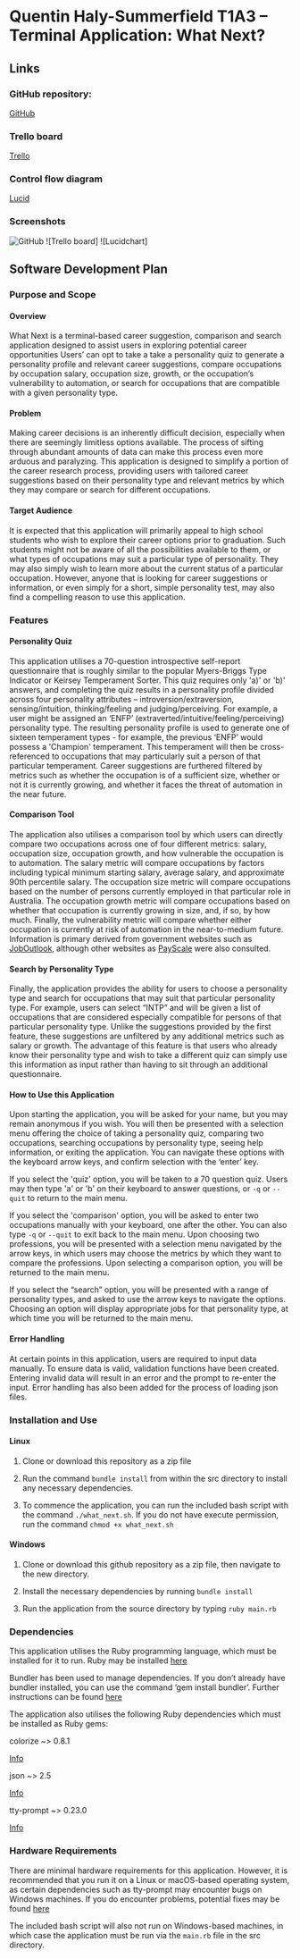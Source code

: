 # Quentin Haly-Summerfield T1A3 – Terminal Application: What Next? 

## Links 

### GitHub repository:  

[GitHub](https://github.com/QuentinHS/what_next) 

 
### Trello board 

[Trello](https://trello.com/b/5C48U3Mw/whatnext) 

### Control flow diagram 

[Lucid](https://lucid.app/lucidchart/46d50ff0-0e75-4167-8351-5082aed02041/edit?viewport_loc=52%2C-131%2C2278%2C1417%2CHWEp-vi-RSFO&invitationId=inv_434f7d10-3688-4900-a55f-ac9b1215f663) 

### Screenshots

![GitHub]()
![Trello board]
![Lucidchart]


## Software Development Plan 

### Purpose and Scope 

#### Overview 

What Next is a terminal-based career suggestion, comparison and search application designed to assist users in exploring potential career opportunities Users’ can opt to take a take a personality quiz to generate a personality profile and relevant career suggestions, compare occupations by occupation salary, occupation size, growth, or the occupation’s vulnerability to automation, or search for occupations that are compatible with a given personality type. 

#### Problem 

Making career decisions is an inherently difficult decision, especially when there are seemingly limitless options available. The process of sifting through abundant amounts of data can make this process even more arduous and paralyzing. This application is designed to simplify a portion of the career research process, providing users with tailored career suggestions based on their personality type and relevant metrics by which they may compare or search for different occupations.   

#### Target Audience 
 
It is expected that this application will primarily appeal to high school students who wish to explore their career options prior to graduation. Such students might not be aware of all the possibilities available to them, or what types of occupations may suit a particular type of personality. They may also simply wish to learn more about the current status of a particular occupation. However, anyone that is looking for career suggestions or information, or even simply for a short, simple personality test, may also find a compelling reason to use this application.   

### Features 

#### Personality Quiz 

This application utilises a 70-question introspective self-report questionnaire that is roughly similar to the popular Myers-Briggs Type Indicator or Keirsey Temperament Sorter. This quiz requires only 'a)' or 'b)' answers, and completing the quiz results in a personality profile divided across four personality attributes – introversion/extraversion, sensing/intuition, thinking/feeling and judging/perceiving. For example, a user might be assigned an ‘ENFP’ (extraverted/intuitive/feeling/perceiving) personality type.  The resulting personality profile is used to generate one of sixteen temperament types - for example, the previous ‘ENFP’ would possess a 'Champion' temperament. This temperament will then be cross-referenced to occupations that may particularly suit a person of that particular temperament. Career suggestions are furthered filtered by metrics such as whether the occupation is of a sufficient size,  whether or not it is currently growing, and whether it faces the threat of automation in the near future.   

#### Comparison Tool 

The application also utilises a comparison tool by which users can directly compare two occupations across one of four different metrics: salary, occupation size, occupation growth, and how vulnerable the occupation is to automation. The salary metric will compare occupations by factors including typical minimum starting salary, average salary, and approximate 90th percentile salary. The occupation size metric will compare occupations based on the number of persons currently employed in that particular role in Australia. The occupation growth metric will compare occupations based on whether that occupation is currently growing in size, and, if so, by how much. Finally, the vulnerability metric will compare whether either occupation is currently at risk of automation in the near-to-medium future. Information is primary derived from government websites such as [JobOutlook](https://joboutlook.gov.au/), although other websites as [PayScale](https://www.payscale.com/) were also consulted.   

#### Search by Personality Type 

Finally, the application provides the ability for users to choose a personality type and search for occupations that may suit that particular personality type. For example, users can select “INTP” and will be given a list of occupations that are considered especially compatible for persons of that particular personality type. Unlike the suggestions provided by the first feature, these suggestions are unfiltered by any additional metrics such as salary or growth. The advantage of this feature is that users who already know their personality type and wish to take a different quiz can simply use this information as input rather than having to sit through an additional questionnaire.   

#### How to Use this Application 

Upon starting the application, you will be asked for your name, but you may remain anonymous if you wish. You will then be presented with a selection menu offering the choice of taking a personality quiz, comparing two occupations, searching occupations by personality type, seeing help information, or exiting the application. You can navigate these options with the keyboard arrow keys, and confirm selection with the ‘enter’ key.   

If you select the 'quiz' option, you will be taken to a 70 question quiz. Users may then type 'a' or 'b' on their keyboard to answer questions, or `-q` or `--quit` to return to the main menu. 
 
If you select the 'comparison' option, you will be asked to enter two occupations manually with your keyboard, one after the other. You can also type `-q` or `--quit` to exit back to the main menu. Upon choosing two professions, you will be presented with a selection menu navigated by the arrow keys, in which users may choose the metrics by which they want to compare the professions. Upon selecting a comparison option, you will be returned to the main menu. 

If you select the “search” option,  you will be presented with a range of personality types, and asked to use the arrow keys to navigate the options. Choosing an option will display appropriate jobs for that personality type, at which time you will be returned to the main menu.   

#### Error Handling 

At certain points in this application, users are required to input data manually. To ensure data is valid, validation functions have been created. Entering invalid data will result in an error and the prompt to re-enter the input. Error handling has also been added for the process of loading json files.  

### Installation and Use 

#### Linux 

1. Clone or download this repository as a zip file 

2. Run the command `bundle install` from within the src directory to install any necessary dependencies. 

3. To commence the application, you can run the included bash script with the command `./what_next.sh`. If you do not have execute permission, run the command `chmod +x what_next.sh`   

#### Windows 

1. Clone or download this github repository as a zip file, then navigate to the new directory. 

2. Install the necessary dependencies by running `bundle install` 

3. Run the application from the source directory by typing `ruby main.rb`

### Dependencies 

This application utilises the Ruby programming language, which must be installed for it to run. Ruby may be installed [here](ruby-lang.org)   

Bundler has been used to manage dependencies. If you don’t already have bundler installed, you can use the command ‘gem install bundler’. Further instructions can be found [here](https://bundler.io/) 

The application also utilises the following Ruby dependencies which must be installed as Ruby gems: 

colorize ~> 0.8.1 

[Info](https://github.com/fazibear/colorize) 

json ~> 2.5 

[Info](https://rubygems.org/gems/json/versions/2.5.1)

tty-prompt ~> 0.23.0 

[Info](https://github.com/piotrmurach/tty-prompt) 

### Hardware Requirements 

There are minimal hardware requirements for this application. However, it is recommended that you run it on a Linux or macOS-based operating system, as certain dependencies such as tty-prompt may encounter bugs on Windows machines. If you do encounter problems, potential fixes may be found [here](https://github.com/piotrmurach/tty-prompt#ttyprompt-)

The included bash script will also not run on Windows-based machines, in which case the application must be run via the `main.rb` file in the src directory.  

 

 

 

 

 